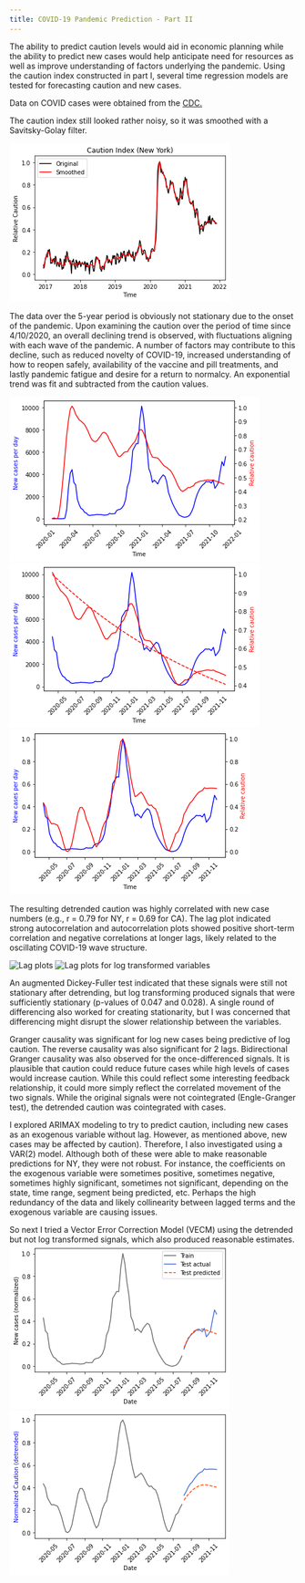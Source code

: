 ```yaml
---
title: COVID-19 Pandemic Prediction - Part II
---
```


The ability to predict caution levels would aid in economic planning while the ability to predict new cases would help anticipate need for resources as well as improve understanding of factors underlying the pandemic. Using the caution index constructed in part I, several time regression models are tested for forecasting caution and new cases.

Data on COVID cases were obtained from the [CDC.](https://data.cdc.gov/Case-Surveillance/United-States-COVID-19-Cases-and-Deaths-by-State-o/9mfq-cb36)

The caution index still looked rather noisy, so it was smoothed with a Savitsky-Golay filter. 

<img src="Caution_Index_New_York.png" alt="Caution index for NY state before and after smoothing">

The data over the 5-year period is obviously not stationary due to the onset of the pandemic. Upon examining the caution over the period of time since 4/10/2020, an overall declining trend is observed, with fluctuations aligning with each wave of the pandemic. A number of factors may contribute to this decline, such as reduced novelty of COVID-19, increased understanding of how to reopen safely, availability of the vaccine and pill treatments, and lastly pandemic fatigue and desire for a return to normalcy. An exponential trend was fit and subtracted from the caution values. 

<img src="Caution_and_new_cases_full.png" alt="Caution index and new cases over 5 years">

<img src="Caution_and_new_cases.png" alt="Caution index with decaying exponential fit">

<img src="Caution_and_new_cases_minus_exp.png" alt="Caution index after removal of exponential trend">

The resulting detrended caution was highly correlated with new case numbers (e.g., r = 0.79 for NY, r = 0.69 for CA). The lag plot indicated strong autocorrelation and autocorrelation plots showed positive short-term correlation and negative correlations at longer lags, likely related to the oscillating COVID-19 wave structure.

<img src="Lag_plot" alt="Lag plots">
<img src="Lag_plot_log" alt="Lag plots for log transformed variables">

An augmented Dickey-Fuller test indicated that these signals were still not stationary after detrending, but log transforming produced signals that were sufficiently stationary (p-values of 0.047 and 0.028). A single round of differencing also worked for creating stationarity, but I was concerned that differencing might disrupt the slower relationship between the variables.

Granger causality was significant for log new cases being predictive of log caution. The reverse causality was also significant for 2 lags. Bidirectional Granger causality was also observed for the once-differenced signals. It is plausible that caution could reduce future cases while high levels of cases would increase caution. While this could reflect some interesting feedback relationship, it could more simply reflect the correlated movement of the two signals. While the original signals were not cointegrated (Engle-Granger test), the detrended caution was cointegrated with cases.

I explored ARIMAX modeling to try to predict caution, including new cases as an exogenous variable without lag. However, as mentioned above, new cases may be affected by caution). Therefore, I also investigated using a VAR(2) model. Although both of these were able to make reasonable predictions for NY, they were not robust. For instance, the coefficients on the exogenous variable were sometimes positive, sometimes negative, sometimes highly significant, sometimes not significant, depending on the state, time range, segment being predicted, etc. Perhaps the high redundancy of the data and likely collinearity between lagged terms and the exogenous variable are causing issues. 

So next I tried a Vector Error Correction Model (VECM) using the detrended but not log transformed signals, which also produced reasonable estimates.
<img src="VECM_new_case_NY.png" alt="VECM prediction of new cases">
<img src="VECM_caution_NY.png" alt="VECM prediction of caution">
